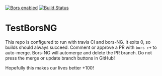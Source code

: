 [![Bors enabled](https://bors.tech/images/badge_small.svg)](https://bors-ng-ebsco.herokuapp.com/repositories/1)
[![Build Status](https://travis-ci.com/jg123/TestBorsNG.svg?branch=master)](https://travis-ci.com/jg123/TestBorsNG)
# TestBorsNG

This repo is configured to run with travis CI and bors-NG. It exits 0, so builds should always succeed. Comment or approve a PR with `bors r+` to auto-merge. Bors-NG will automerge and delete the PR branch. Do not press the merge or update branch buttons in GitHub!

Hopefully this makes our lives better +100!
